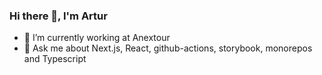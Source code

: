### Hi there 👋, I'm Artur

- 🔭 I’m currently working at Anextour
- 💬 Ask me about Next.js, React, github-actions, storybook, monorepos and Typescript

